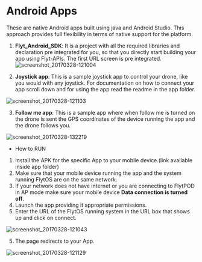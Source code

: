 # Android Apps

These are native Android apps built using java and Android Studio. This approach provides full flexibility in terms of native support for the platform. 

1. **Flyt_Android_SDK**: It is a project with all the required libraries and declaration pre integrated for you, so that you directly start building your app using Flyt-APIs. The first URL screen is pre integrated.
![screenshot_20170328-121004](https://cloud.githubusercontent.com/assets/6880872/24395018/be069160-13bb-11e7-972b-87a18146902d.png )

2. **Joystick app**: This is a sample joystick app to control your drone, like you would with any joystick. For documentation on how to connect your app scroll down and for using the app read the readme in the app folder.

![screenshot_20170328-121103](https://cloud.githubusercontent.com/assets/6880872/24395143/431aab0c-13bc-11e7-8e56-0832494a2e02.png)

3. **Follow me app**: This is a sample app where when follow me is turned on the drone is sent the GPS coordinates of the device running the app and the drone follows you.

![screenshot_20170328-132219](https://cloud.githubusercontent.com/assets/6880872/24395170/5cbc3472-13bc-11e7-80ac-27bd6cd7be61.png)

* How to RUN

1. Install the APK for the specific App to your mobile device.(link available inside app folder)
2. Make sure that your mobile device running the app and the system running FlytOS are on the same network.
3. If your network does not have internet or you are connecting to FlytPOD in AP mode make sure your mobile device **Data connection is turned off**.
3. Launch the app providing it appropriate permissions.
4. Enter the URL of the FlytOS running system in the URL box that shows up and click on connect.

![screenshot_20170328-121043](https://cloud.githubusercontent.com/assets/6880872/24395190/6bce5a62-13bc-11e7-8d3c-e55ca3e249b7.png)

5. The page redirects to your App.

![screenshot_20170328-121129](https://cloud.githubusercontent.com/assets/6880872/24395305/cf8de068-13bc-11e7-9dbb-305f88c455e4.png)
